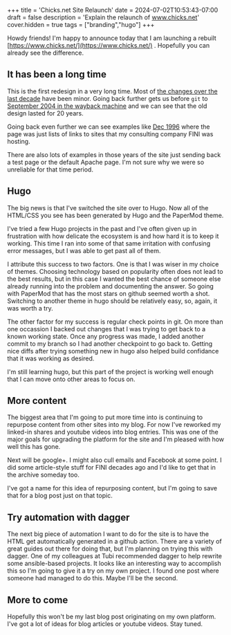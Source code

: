 +++
title = 'Chicks.net Site Relaunch'
date = 2024-07-02T10:53:43-07:00
draft = false
description = 'Explain the relaunch of www.chicks.net'
cover.hidden = true
tags = ["branding","hugo"]
+++

Howdy friends!  I'm happy to announce today that I am launching
a rebuilt [https://www.chicks.net/](https://www.chicks.net/) .
Hopefully you can already see the difference.

## It has been a long time

This is the first redesign in a very long time.  Most of
[the changes over the last decade](https://github.com/chicks-net/www-chicks-net/commits/main/)
have been minor.  Going back further gets us before `git` to
[September 2004 in the wayback machine](https://web.archive.org/web/20040925013615/http://www.chicks.net/)
and we can see that the old design lasted for 20 years.

Going back even further we can see examples like
[Dec 1996](https://web.archive.org/web/19981212023729/http://www.chicks.net/)
where the page was just lists of links to sites that
my consulting company FINI was hosting.

There are also lots of examples in those years of the site just
sending back a test page or the default Apache page.  I'm not
sure why we were so unreliable for that time period.

## Hugo

The big news is that I've switched the site over to Hugo.  Now
all of the HTML/CSS you see has been generated by Hugo and the
PaperMod theme.

I've tried a few Hugo projects in the past and I've often given up
in frustration with how delicate the ecosystem is and how hard it
is to keep it working.  This time I ran into some of that same
irritation with confusing error messages, but I was able to get
past all of them.

I attribute this success to two factors.  One is that I was wiser
in my choice of themes.  Choosing technology based on popularity
often does not lead to the best results, but in this case I wanted
the best chance of someone else already running into the problem and
documenting the answer.  So going with PaperMod that has the most
stars on github seemed worth a shot.  Switching to another theme in
hugo should be relatively easy, so, again, it was worth a try.

The other factor for my success is regular check points in git.
On more than one occassion I backed out changes that I was trying to
get back to a known working state.  Once any progress was made, I
added another commit to my branch so I had another checkpoint to
go back to.  Getting nice diffs after trying something new in hugo
also helped build confidance that it was working as desired.

I'm still learning hugo, but this part of the project is working
well enough that I can move onto other areas to focus on.

## More content

The biggest area that I'm going to put more time into is continuing
to repurpose content from other sites into my blog.  For now I've
reworked my linked-in shares and youtube videos into blog entries.
This was one of the major goals for upgrading the platform for
the site and I'm pleased with how well this has gone.

Next will be google+.  I might also cull emails and Facebook at
some point.  I did some article-style stuff for FINI decades
ago and I'd like to get that in the archive someday too.

I've got a name for this idea of repurposing content, but I'm going
to save that for a blog post just on that topic.

## Try automation with dagger

The next big piece of automation I want to do for the site is to
have the HTML get automatically generated in a github action.
There are a variety of great guides out there for doing that, but I'm
planning on trying this with dagger.  One of my colleagues at Tubi
recommended dagger to help rewrite some ansible-based projects.
It looks like an interesting way to accomplish this so I'm going
to give it a try on my own project.  I found one post where someone
had managed to do this.  Maybe I'll be the second.

## More to come

Hopefully this won't be my last blog post originating on my own
platform.  I've got a lot of ideas for blog articles or youtube
videos.  Stay tuned.
